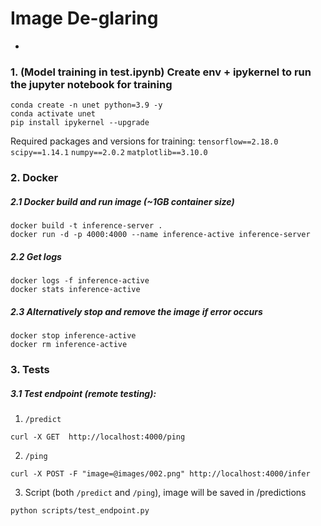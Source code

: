 # Image De-glaring
- 

### 1. (Model training in test.ipynb) Create env + ipykernel to run the jupyter notebook for training
```
conda create -n unet python=3.9 -y
conda activate unet
pip install ipykernel --upgrade
```

Required packages and versions for training:
`tensorflow==2.18.0` 
`scipy==1.14.1` 
`numpy==2.0.2`
`matplotlib==3.10.0`


### 2. Docker 
##### 2.1 Docker build and run image (~1GB container size)
```
docker build -t inference-server .
docker run -d -p 4000:4000 --name inference-active inference-server
```

##### 2.2 Get logs
```
docker logs -f inference-active
docker stats inference-active
```

##### 2.3 Alternatively stop and remove the image if error occurs
```
docker stop inference-active 
docker rm inference-active
```

### 3. Tests
##### 3.1 Test endpoint (remote testing):

1. `/predict`
```
curl -X GET  http://localhost:4000/ping
```

2. `/ping`
```
curl -X POST -F "image=@images/002.png" http://localhost:4000/infer
```

3. Script (both `/predict` and `/ping`), image will be saved in /predictions
```
python scripts/test_endpoint.py     
```
